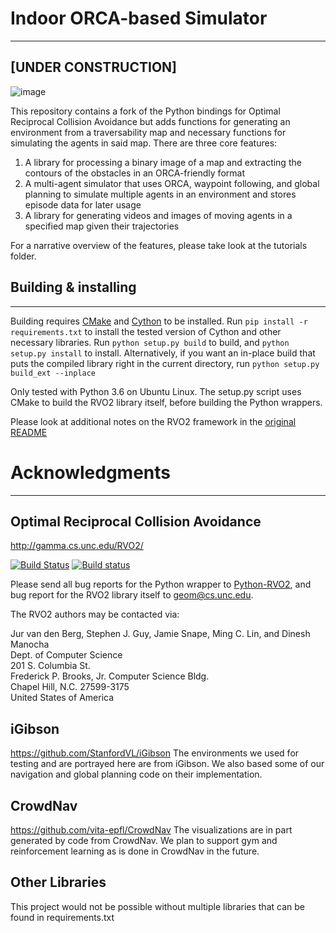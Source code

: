 # Indoor ORCA-based Simulator
-----------------------------

## [UNDER CONSTRUCTION] 

![image](output.gif "INDOORCA")

This repository contains a fork of the Python bindings for Optimal Reciprocal Collision Avoidance but 
adds functions for generating an environment from a traversability map and necessary functions for 
simulating the agents in said map.
There are three core features:
1. A library for processing a binary image of a map and extracting the contours of the obstacles in an ORCA-friendly format
2. A multi-agent simulator that uses ORCA, waypoint following, and global planning to simulate multiple agents in an environment and stores episode data for later usage
3. A library for generating videos and images of moving agents in a specified map given their trajectories

For a narrative overview of the features, please take look at the tutorials folder.

## Building & installing
------------------------

Building requires [CMake](http://cmake.org/) and [Cython](http://cython.org/) to be installed.
Run `pip install -r requirements.txt` to install the tested version of Cython and other necessary libraries.
Run `python setup.py build` to build, and `python setup.py install` to install.
Alternatively, if you want an in-place build that puts the compiled library right in
the current directory, run `python setup.py build_ext --inplace`

Only tested with Python 3.6 on Ubuntu Linux. The setup.py script uses CMake to build
the RVO2 library itself, before building the Python wrappers. 

Please look at additional notes on the RVO2 framework in the [original README](RVO2.md)

# Acknowledgments
-----------------

## Optimal Reciprocal Collision Avoidance

<http://gamma.cs.unc.edu/RVO2/>

[![Build Status](https://travis-ci.org/snape/RVO2.svg?branch=master)](https://travis-ci.org/snape/RVO2)
[![Build status](https://ci.appveyor.com/api/projects/status/0nyp7y4di8x1gh9o/branch/master?svg=true)](https://ci.appveyor.com/project/snape/rvo2)

Please send all bug reports for the Python wrapper to
[Python-RVO2](https://github.com/sybrenstuvel/Python-RVO2), and bug
report for the RVO2 library itself to [geom@cs.unc.edu](mailto:geom@cs.unc.edu).

The RVO2 authors may be contacted via:

Jur van den Berg, Stephen J. Guy, Jamie Snape, Ming C. Lin, and Dinesh Manocha  
Dept. of Computer Science  
201 S. Columbia St.  
Frederick P. Brooks, Jr. Computer Science Bldg.  
Chapel Hill, N.C. 27599-3175  
United States of America

## iGibson
<https://github.com/StanfordVL/iGibson>
The environments we used for testing and are portrayed here are from iGibson.
We also based some of our navigation and global planning code on their implementation.

## CrowdNav
<https://github.com/vita-epfl/CrowdNav>
The visualizations are in part generated by code from CrowdNav. We plan to support 
gym and reinforcement learning as is done in CrowdNav in the future.

## Other Libraries
This project would not be possible without multiple libraries that can be found in requirements.txt
